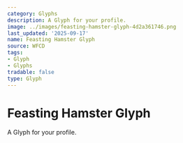 ```yaml
---
category: Glyphs
description: A Glyph for your profile.
image: ../images/feasting-hamster-glyph-4d2a361746.png
last_updated: '2025-09-17'
name: Feasting Hamster Glyph
source: WFCD
tags:
- Glyph
- Glyphs
tradable: false
type: Glyph
---
```


# Feasting Hamster Glyph

A Glyph for your profile.

